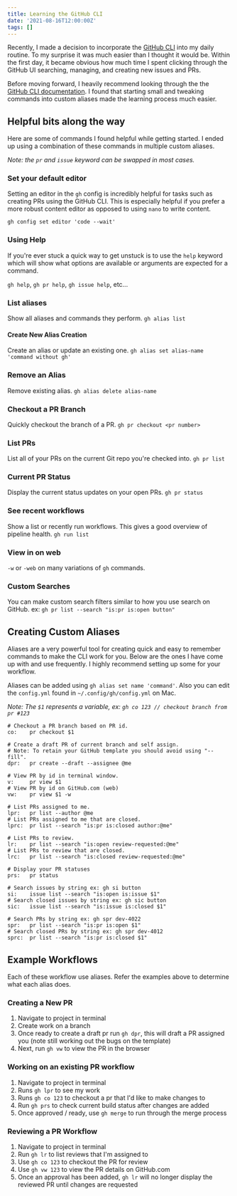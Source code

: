 ```yaml
---
title: Learning the GitHub CLI
date: '2021-08-16T12:00:00Z'
tags: []
---
```


Recently, I made a decision to incorporate the [GitHub CLI](https://cli.github.com/manual/) into my daily routine. To my surprise it was much easier than I thought it would be. Within the first day, it became obvious how much time I spent clicking through the GitHub UI searching, managing, and creating new issues and PRs.

Before moving forward, I heavily recommend looking through the the [GitHub CLI documentation](https://cli.github.com/manual/). I found that starting small and tweaking commands into custom aliases made the learning process much easier.

## Helpful bits along the way

Here are some of commands I found helpful while getting started. I ended up using a combination of these commands in multiple custom aliases.

_Note: the `pr` and `issue` keyword can be swapped in most cases._

### Set your default editor

Setting an editor in the `gh` config is incredibly helpful for tasks such as creating PRs using the GitHub CLI. This is especially helpful if you prefer a more robust content editor as opposed to using `nano` to write content.

`gh config set editor 'code --wait'`

### Using Help

If you're ever stuck a quick way to get unstuck is to use the `help` keyword which will show what options are available or arguments are expected for a command.

`gh help`, `gh pr help`, `gh issue help`, etc...

### List aliases

Show all aliases and commands they perform.
`gh alias list`

#### Create New Alias Creation

Create an alias or update an existing one.
`gh alias set alias-name 'command without gh'`

### Remove an Alias

Remove existing alias.
`gh alias delete alias-name`

### Checkout a PR Branch

Quickly checkout the branch of a PR.
`gh pr checkout <pr number>`

### List PRs

List all of your PRs on the current Git repo you're checked into.
`gh pr list`

### Current PR Status

Display the current status updates on your open PRs.
`gh pr status`

### See recent workflows

Show a list or recently run workflows. This gives a good overview of pipeline health.
`gh run list`

### View in on web

`-w` or `-web` on many variations of `gh` commands.

### Custom Searches

You can make custom search filters similar to how you use search on GitHub.
ex: `gh pr list --search "is:pr is:open button"`

## Creating Custom Aliases

Aliases are a very powerful tool for creating quick and easy to remember commands to make the CLI work for you. Below are the ones I have come up with and use frequently. I highly recommend setting up some for your workflow.

Aliases can be added using `gh alias set name 'command'`. Also you can edit the `config.yml` found in `~/.config/gh/config.yml` on Mac.

_Note: The `$1` represents a variable, ex: `gh co 123 // checkout branch from pr #123`_

```
# Checkout a PR branch based on PR id.
co:    pr checkout $1

# Create a draft PR of current branch and self assign.
# Note: To retain your GitHub template you should avoid using "--fill".
dpr:   pr create --draft --assignee @me

# View PR by id in terminal window.
v:     pr view $1
# View PR by id on GitHub.com (web)
vw:    pr view $1 -w

# List PRs assigned to me.
lpr:   pr list --author @me
# List PRs assigned to me that are closed.
lprc:  pr list --search "is:pr is:closed author:@me"

# List PRs to review.
lr:    pr list --search "is:open review-requested:@me"
# List PRs to review that are closed.
lrc:   pr list --search "is:closed review-requested:@me"

# Display your PR statuses
prs:   pr status

# Search issues by string ex: gh si button
si:    issue list --search "is:open is:issue $1"
# Search closed issues by string ex: gh sic button
sic:   issue list --search "is:issue is:closed $1"

# Search PRs by string ex: gh spr dev-4022
spr:   pr list --search "is:pr is:open $1"
# Search closed PRs by string ex: gh spr dev-4012
sprc:  pr list --search "is:pr is:closed $1"
```

## Example Workflows

Each of these workflow use aliases. Refer the examples above to determine what each alias does.

### Creating a New PR

1. Navigate to project in terminal
2. Create work on a branch
3. Once ready to create a draft pr run `gh dpr`, this will draft a PR assigned you (note still working out the bugs on the template)
4. Next, run `gh vw` to view the PR in the browser

### Working on an existing PR workflow

1. Navigate to project in terminal
2. Runs `gh lpr` to see my work
3. Runs `gh co 123` to checkout a pr that I'd like to make changes to
4. Run `gh prs` to check current build status after changes are added
5. Once approved / ready, use `gh merge` to run through the merge process

### Reviewing a PR Workflow

1. Navigate to project in terminal
2. Run `gh lr` to list reviews that I'm assigned to
3. Use `gh co 123` to checkout the PR for review
4. Use `gh vw 123` to view the PR details on GitHub.com
5. Once an approval has been added, `gh lr` will no longer display the reviewed PR until changes are requested
